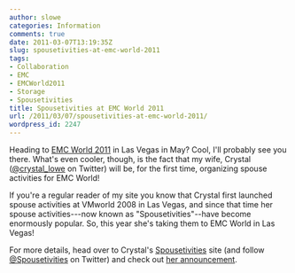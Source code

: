 ```yaml
---
author: slowe
categories: Information
comments: true
date: 2011-03-07T13:19:35Z
slug: spousetivities-at-emc-world-2011
tags:
- Collaboration
- EMC
- EMCWorld2011
- Storage
- Spousetivities
title: Spousetivities at EMC World 2011
url: /2011/03/07/spousetivities-at-emc-world-2011/
wordpress_id: 2247
---
```


Heading to [EMC World 2011](http://www.emcworld.com/) in Las Vegas in May? Cool, I'll probably see you there. What's even cooler, though, is the fact that my wife, Crystal ([@crystal_lowe](http://twitter.com/crystal_lowe) on Twitter) will be, for the first time, organizing spouse activities for EMC World!

If you're a regular reader of my site you know that Crystal first launched spouse activities at VMworld 2008 in Las Vegas, and since that time her spouse activities---now known as "Spousetivities"--have become enormously popular. So, this year she's taking them to EMC World in Las Vegas!

For more details, head over to Crystal's [Spousetivities](http://spousetivities.com/) site (and follow [@Spousetivities](http://twitter.com/spousetivities/) on Twitter) and check out [her announcement](http://spousetivities.com/2011/03/lets-go-to-emc-world/).
